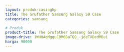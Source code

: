 ```yaml
---
layout: produk-casinghp
title: The Grufather Samsung Galaxy S9 Case
categories: samsung

# Produk
product-title: The Grufather Samsung Galaxy S9 Case
image-drive: 1WHHAqMgquC0M6BaTQQ_-jdeTXDedMBui
harga: 90000
---
```

